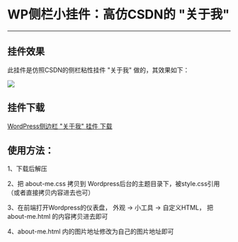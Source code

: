 # WP侧栏小挂件：高仿CSDN的 "关于我"

------

## 挂件效果

此挂件是仿照CSDN的侧栏粘性挂件 "关于我" 做的，其效果如下：

![](/res/img/article/20180726/02.png)



## 挂件下载


<a class="download" href="http://download.csdn.net/download/lyy289065406/10564498" target="_blank"><i class="fa fa-cloud-download"></i>WordPress侧边栏 "关于我" 挂件 下载</a>



## 使用方法：

1、下载后解压

2、把 about-me.css 拷贝到 Wordpress后台的主题目录下，被style.css引用（或者直接拷贝内容进去也可）

3、在前端打开Wordpress的仪表盘， 外观 -> 小工具 -> 自定义HTML， 把 about-me.html 的内容拷贝进去即可

4、about-me.html 内的图片地址修改为自己的图片地址即可

